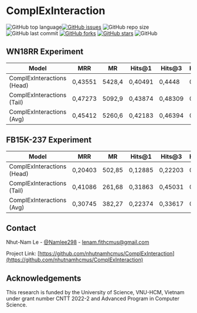 # ComplExInteraction

<img alt="GitHub top language" src="https://img.shields.io/github/languages/top/nhutnamhcmus/ComplExInteraction"><a href="https://github.com/nhutnamhcmus/ComplExInteraction/issues"><img alt="GitHub issues" src="https://img.shields.io/github/issues/nhutnamhcmus/ComplExInteraction"></a>
<img alt="GitHub repo size" src="https://img.shields.io/github/repo-size/nhutnamhcmus/ComplExInteraction">
<img alt="GitHub last commit" src="https://img.shields.io/github/last-commit/nhutnamhcmus/ComplExInteraction">
<a href="https://github.com/nhutnamhcmus/ComplExInteraction/network"><img alt="GitHub forks" src="https://img.shields.io/github/forks/nhutnamhcmus/ComplExInteraction"></a>
<a href="https://github.com/nhutnamhcmus/ComplExInteraction/stargazers"><img alt="GitHub stars" src="https://img.shields.io/github/stars/nhutnamhcmus/ComplExInteraction"></a>
<img alt="GitHub" src="https://img.shields.io/github/license/nhutnamhcmus/ComplExInteraction">

## WN18RR Experiment

| Model  | MRR  | MR  | Hits@1  | Hits@3  | Hits@10  |
|---|---|---|---|---|---|
| ComplExInteractions (Head) |  0,43551 | 5428,4  |  0,40491|  0,4448 |  0,50383 |
| ComplExInteractions (Tail)  |  0,47273 |  5092,9|  0,43874 |  0,48309 |  0,5485 |
| ComplExInteractions (Avg)  | 0,45412   | 5260,6  | 0,42183  | 0,46394  | 0,52616 |

## FB15K-237 Experiment

| Model  | MRR  | MR  | Hits@1  | Hits@3  | Hits@10  |
|---|---|---|---|---|---|
| ComplExInteractions (Head) |  0,20403 | 502,85  |  0,12885 |  0,22203 |  0,35762 |
| ComplExInteractions (Tail)  |  0,41086 |  261,68|  0,31863 |  0,45031 |  0,59425 |
| ComplExInteractions (Avg)  | 0,30745   | 382,27  | 0,22374 | 0,33617  | 0,47594 |

## Contact

Nhut-Nam Le - [@Namlee298](https://twitter.com/Namlee298) - lenam.fithcmus@gmail.com

Project Link: [https://github.com/nhutnamhcmus/ComplExInteraction](https://github.com/nhutnamhcmus/ComplExInteraction)

## Acknowledgements 

This research is funded by the University of Science, VNU-HCM, Vietnam under grant number CNTT 2022-2 and Advanced Program in Computer Science.
